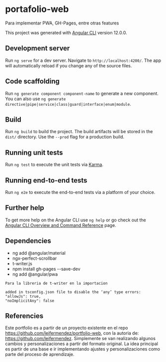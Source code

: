 # portafolio-web
Para implementar PWA, GH-Pages, entre otras features

This project was generated with [Angular CLI](https://github.com/angular/angular-cli) version 12.0.0.

## Development server

Run `ng serve` for a dev server. Navigate to `http://localhost:4200/`. The app will automatically reload if you change any of the source files.

## Code scaffolding

Run `ng generate component component-name` to generate a new component. You can also use `ng generate directive|pipe|service|class|guard|interface|enum|module`.

## Build

Run `ng build` to build the project. The build artifacts will be stored in the `dist/` directory. Use the `--prod` flag for a production build.

## Running unit tests

Run `ng test` to execute the unit tests via [Karma](https://karma-runner.github.io).

## Running end-to-end tests

Run `ng e2e` to execute the end-to-end tests via a platform of your choice.

## Further help

To get more help on the Angular CLI use `ng help` or go check out the [Angular CLI Overview and Command Reference](https://angular.io/cli) page.

## Dependencies
* ng add @angular/material
* ngx-perfect-scrollbar
* t-writer.js
* npm install gh-pages --save-dev
* ng add @angular/pwa

```
Para la libreria de t-writer en la importacion 

added in tsconfig.json file to disable the ‘any’ type errors:
"allowJs": true,
"noImplicitAny": false
```

## Referencies

Este portfolio es a partir de un proyecto existente en el repo https://github.com/leifermendez/portfolio-web, con la autoria de: https://github.com/leifermendez. Simplemente se van realizando algunos cambios y personalizaciones a partir del formato original. La idea principal es partir de una base e ir implementando ajustes y personalizaciones como parte del proceso de aprendizaje.
